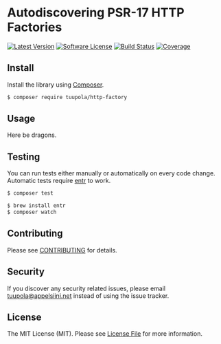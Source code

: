 # Autodiscovering PSR-17 HTTP Factories

[![Latest Version](https://img.shields.io/packagist/v/tuupola/http-factory.svg?style=flat-square)](https://packagist.org/packages/tuupola/http-factory)
[![Software License](https://img.shields.io/badge/license-MIT-brightgreen.svg?style=flat-square)](LICENSE.md)
[![Build Status](https://img.shields.io/travis/tuupola/http-factory/master.svg?style=flat-square)](https://travis-ci.org/tuupola/http-factory)
[![Coverage](https://img.shields.io/codecov/c/github/tuupola/http-factory.svg?style=flat-square)](https://codecov.io/github/tuupola/http-factory)

## Install

Install the library using [Composer](https://getcomposer.org/).

``` bash
$ composer require tuupola/http-factory
```
## Usage

Here be dragons.

## Testing

You can run tests either manually or automatically on every code change. Automatic tests require [entr](http://entrproject.org/) to work.

``` bash
$ composer test
```
``` bash
$ brew install entr
$ composer watch
```

## Contributing

Please see [CONTRIBUTING](CONTRIBUTING.md) for details.

## Security

If you discover any security related issues, please email tuupola@appelsiini.net instead of using the issue tracker.

## License

The MIT License (MIT). Please see [License File](LICENSE.md) for more information.